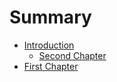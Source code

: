 # Summary

* [Introduction](README.md)
   * [Second Chapter](second_chapter.md)
* [First Chapter](chapter1.md)

